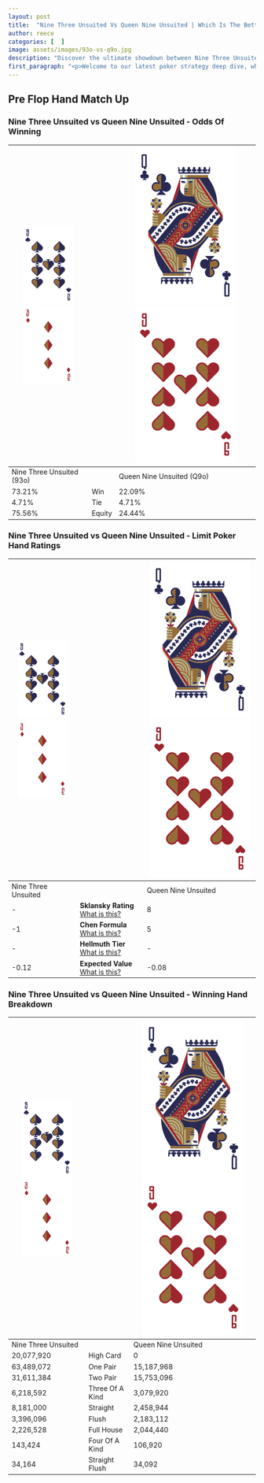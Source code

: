 ```yaml
---
layout: post
title:  "Nine Three Unsuited Vs Queen Nine Unsuited | Which Is The Better Hand In Poker? A Complete Guide"
author: reece
categories: [  ]
image: assets/images/93o-vs-q9o.jpg
description: "Discover the ultimate showdown between Nine Three Unsuited and Queen Nine Unsuited in poker! Uncover the odds, strategies, and scenarios where one hand triumphs over the other. Get ready to up your poker game with this thrilling analysis."
first_paragraph: "<p>Welcome to our latest poker strategy deep dive, where we're pitting two distinct hands against each other in a high-stakes showdown: Nine Three Unsuited vs Queen Nine Unsuited.</p><p>In the dynamic world of poker, every decision counts, and knowing which hand holds the upper hand is key to your success at the table.</p><p>In this article, we'll dissect these two hands, explore the scenarios where one dominates the other, and equip you with the knowledge to make strategic choices that can tip the odds in your favor.</p><p>Get ready to unravel the intriguing dynamics of these poker hands and elevate your game to new heights.</p>"
---
```




[comment]: # (sp0)

## Pre Flop Hand Match Up

<div class="table hand-ratings" markdown="1"> 



### Nine Three Unsuited vs Queen Nine Unsuited - Odds Of Winning


    
| ![image info](assets/images/hand1/9.png) ![image info](assets/images/hand1/3o.png) |  | ![image info](assets/images/hand2/Q.png) ![image info](assets/images/hand2/9o.png) |
| -------- | -------- | -------- |
| Nine Three Unsuited (93o) |  | Queen Nine Unsuited (Q9o) |
| 73.21% | Win | 22.09% |
| 4.71% | Tie | 4.71% |
| 75.56% | Equity | 24.44% |




[comment]: # (sp1)



### Nine Three Unsuited vs Queen Nine Unsuited - Limit Poker Hand Ratings


    
| ![image info](assets/images/hand1/9.png) ![image info](assets/images/hand1/3o.png) |  | ![image info](assets/images/hand2/Q.png) ![image info](assets/images/hand2/9o.png) |
| -------- | -------- | -------- |
| Nine Three Unsuited |  | Queen Nine Unsuited |
| - | **Sklansky Rating** [What is this?](/sklansky-rating-explained) | 8 |
| -1 | **Chen Formula** [What is this?](/chen-formula-explained) | 5 |
| - | **Hellmuth Tier** [What is this?](/Hellmuth-tier-explained) | - |
| -0.12 | **Expected Value** [What is this?](/expected-value-explained) | -0.08 |




[comment]: # (sp2)



### Nine Three Unsuited vs Queen Nine Unsuited - Winning Hand Breakdown


    
| ![image info](assets/images/hand1/9.png) ![image info](assets/images/hand1/3o.png) |  | ![image info](assets/images/hand2/Q.png) ![image info](assets/images/hand2/9o.png) |
| -------- | -------- | -------- |
| Nine Three Unsuited |  | Queen Nine Unsuited |
| 20,077,920 | High Card | 0 |
| 63,489,072 | One Pair | 15,187,968 |
| 31,611,384 | Two Pair | 15,753,096 |
| 6,218,592 | Three Of A Kind | 3,079,920 |
| 8,181,000 | Straight | 2,458,944 |
| 3,396,096 | Flush | 2,183,112 |
| 2,226,528 | Full House | 2,044,440 |
| 143,424 | Four Of A Kind | 106,920 |
| 34,164 | Straight Flush | 34,092 |




[comment]: # (sp3)



</div>

[comment]: # (sp4)



[comment]: # (sp5)


